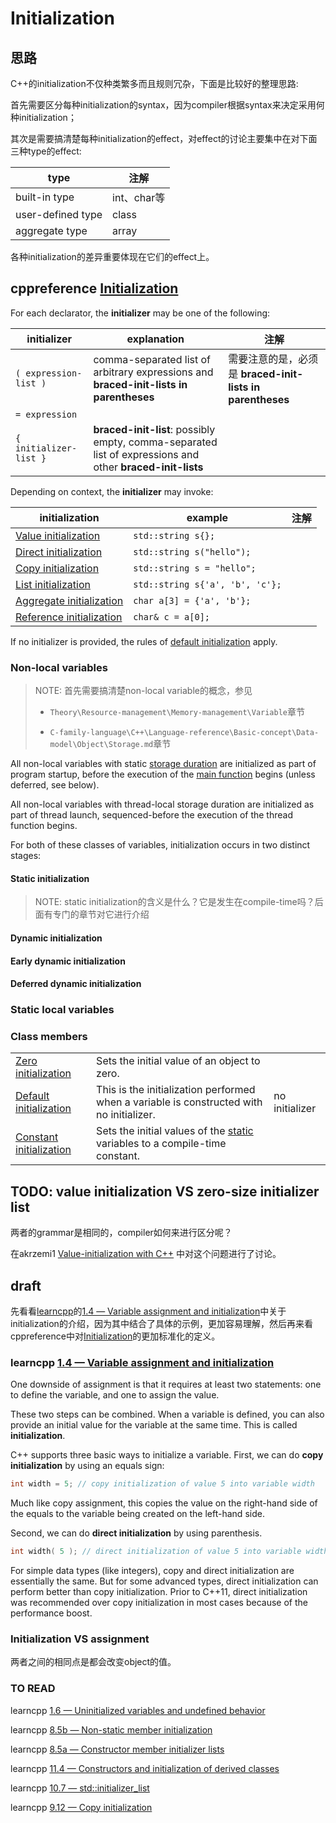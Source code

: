 # Initialization

## 思路

C++的initialization不仅种类繁多而且规则冗杂，下面是比较好的整理思路:

首先需要区分每种initialization的syntax，因为compiler根据syntax来决定采用何种initialization；

其次是需要搞清楚每种initialization的effect，对effect的讨论主要集中在对下面三种type的effect: 

| type              | 注解        |
| ----------------- | ----------- |
| built-in type     | int、char等 |
| user-defined type | class       |
| aggregate type    | array       |

各种initialization的差异重要体现在它们的effect上。

## cppreference [Initialization](https://en.cppreference.com/w/cpp/language/initialization)



For each declarator, the **initializer** may be one of the following:

| initializer            | explanation                                                  | 注解                                                      |
| ---------------------- | ------------------------------------------------------------ | --------------------------------------------------------- |
| `( expression-list )`  | comma-separated list of arbitrary expressions and **braced-init-lists in parentheses** | 需要注意的是，必须是 **braced-init-lists in parentheses** |
| `= expression`         |                                                              |                                                           |
| `{ initializer-list }` | **braced-init-list**: possibly empty, comma-separated list of expressions and other **braced-init-lists** |                                                           |

Depending on context, the **initializer** may invoke:

| initialization                                               | example                         | 注解 |
| ------------------------------------------------------------ | ------------------------------- | ---- |
| [Value initialization](https://en.cppreference.com/w/cpp/language/value_initialization) | `std::string s{};`              |      |
| [Direct initialization](https://en.cppreference.com/w/cpp/language/direct_initialization) | `std::string s("hello");`       |      |
| [Copy initialization](https://en.cppreference.com/w/cpp/language/copy_initialization) | `std::string s = "hello";`      |      |
| [List initialization](https://en.cppreference.com/w/cpp/language/list_initialization) | `std::string s{'a', 'b', 'c'};` |      |
| [Aggregate initialization](https://en.cppreference.com/w/cpp/language/aggregate_initialization) | `char a[3] = {'a', 'b'};`       |      |
| [Reference initialization](https://en.cppreference.com/w/cpp/language/reference_initialization) | `char& c = a[0];`               |      |

If no initializer is provided, the rules of [default initialization](https://en.cppreference.com/w/cpp/language/default_initialization) apply.

### Non-local variables

> NOTE: 首先需要搞清楚non-local variable的概念，参见
>
> - `Theory\Resource-management\Memory-management\Variable`章节
>
> - `C-family-language\C++\Language-reference\Basic-concept\Data-model\Object\Storage.md`章节
>
> 

All non-local variables with static [storage duration](https://en.cppreference.com/w/cpp/language/storage_duration) are initialized as part of program startup, before the execution of the [main function](https://en.cppreference.com/w/cpp/language/main_function) begins (unless deferred, see below). 

All non-local variables with thread-local storage duration are initialized as part of thread launch, sequenced-before the execution of the thread function begins. 

For both of these classes of variables, initialization occurs in two distinct stages:

#### Static initialization

> NOTE: static initialization的含义是什么？它是发生在compile-time吗？后面有专门的章节对它进行介绍



#### Dynamic initialization



#### Early dynamic initialization



#### Deferred dynamic initialization



### Static local variables



### Class members



|                                                              |                                                              |                |
| ------------------------------------------------------------ | ------------------------------------------------------------ | -------------- |
| [Zero initialization](https://en.cppreference.com/w/cpp/language/zero_initialization) | Sets the initial value of an object to zero.                 |                |
| [Default initialization](https://en.cppreference.com/w/cpp/language/default_initialization) | This is the initialization performed when a variable is constructed with no initializer. | no initializer |
| [Constant initialization](https://en.cppreference.com/w/cpp/language/constant_initialization) | Sets the initial values of the [static](https://en.cppreference.com/w/cpp/language/storage_duration) variables to a compile-time constant. |                |





## TODO: value initialization VS zero-size initializer list

两者的grammar是相同的，compiler如何来进行区分呢？

在akrzemi1 [Value-initialization with C++](https://akrzemi1.wordpress.com/2013/09/10/value-initialization-with-c/) 中对这个问题进行了讨论。









## draft



先看看[learncpp](https://www.learncpp.com/cpp-tutorial/variable-assignment-and-initialization/)的[1.4 — Variable assignment and initialization](https://www.learncpp.com/cpp-tutorial/variable-assignment-and-initialization/)中关于initialization的介绍，因为其中结合了具体的示例，更加容易理解，然后再来看cppreference中对[Initialization](https://en.cppreference.com/w/cpp/language/initialization)的更加标准化的定义。



### learncpp [1.4 — Variable assignment and initialization](https://www.learncpp.com/cpp-tutorial/variable-assignment-and-initialization/)

One downside of assignment is that it requires at least two statements: one to define the variable, and one to assign the value.

These two steps can be combined. When a variable is defined, you can also provide an initial value for the variable at the same time. This is called **initialization**.

C++ supports three basic ways to initialize a variable. First, we can do **copy initialization** by using an equals sign:

```c++
int width = 5; // copy initialization of value 5 into variable width
```

Much like copy assignment, this copies the value on the right-hand side of the equals to the variable being created on the left-hand side.

Second, we can do **direct initialization** by using parenthesis.

```c++
int width( 5 ); // direct initialization of value 5 into variable width
```

For simple data types (like integers), copy and direct initialization are essentially the same. But for some advanced types, direct initialization can perform better than copy initialization. Prior to C++11, direct initialization was recommended over copy initialization in most cases because of the performance boost.



### Initialization VS assignment

两者之间的相同点是都会改变object的值。





### TO READ

learncpp [1.6 — Uninitialized variables and undefined behavior](https://www.learncpp.com/cpp-tutorial/uninitialized-variables-and-undefined-behavior/)

learncpp [8.5b — Non-static member initialization](https://www.learncpp.com/cpp-programming/8-5b-non-static-member-initialization/)

learncpp [8.5a — Constructor member initializer lists](https://www.learncpp.com/cpp-tutorial/8-5a-constructor-member-initializer-lists/)

learncpp [11.4 — Constructors and initialization of derived classes](https://www.learncpp.com/cpp-tutorial/114-constructors-and-initialization-of-derived-classes/)

learncpp [10.7 — std::initializer_list](https://www.learncpp.com/cpp-tutorial/10-7-stdinitializer_list/)

learncpp [9.12 — Copy initialization](https://www.learncpp.com/cpp-tutorial/9-12-copy-initialization/)